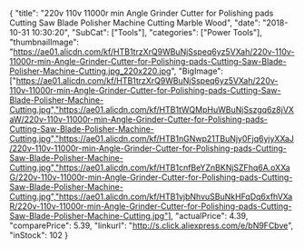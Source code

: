 {
	"title": "220v 110v 11000r min Angle Grinder Cutter for Polishing pads Cutting Saw Blade Polisher Machine Cutting Marble Wood",
	"date": "2018-10-31 10:30:20",
	"SubCat": ["Tools"],
	"categories": ["Power Tools"],
	"thumbnailImage": "https://ae01.alicdn.com/kf/HTB1trzXrQ9WBuNjSspeq6yz5VXah/220v-110v-11000r-min-Angle-Grinder-Cutter-for-Polishing-pads-Cutting-Saw-Blade-Polisher-Machine-Cutting.jpg_220x220.jpg",
	"BigImage": ["https://ae01.alicdn.com/kf/HTB1trzXrQ9WBuNjSspeq6yz5VXah/220v-110v-11000r-min-Angle-Grinder-Cutter-for-Polishing-pads-Cutting-Saw-Blade-Polisher-Machine-Cutting.jpg","https://ae01.alicdn.com/kf/HTB1tWQMpHuWBuNjSszgq6z8jVXaW/220v-110v-11000r-min-Angle-Grinder-Cutter-for-Polishing-pads-Cutting-Saw-Blade-Polisher-Machine-Cutting.jpg","https://ae01.alicdn.com/kf/HTB1nGNwp21TBuNjy0Fjq6yjyXXaJ/220v-110v-11000r-min-Angle-Grinder-Cutter-for-Polishing-pads-Cutting-Saw-Blade-Polisher-Machine-Cutting.jpg","https://ae01.alicdn.com/kf/HTB1cnfBeYZnBKNjSZFhq6A.oXXaG/220v-110v-11000r-min-Angle-Grinder-Cutter-for-Polishing-pads-Cutting-Saw-Blade-Polisher-Machine-Cutting.jpg","https://ae01.alicdn.com/kf/HTB1vjbNhvuSBuNkHFqDq6xfhVXaR/220v-110v-11000r-min-Angle-Grinder-Cutter-for-Polishing-pads-Cutting-Saw-Blade-Polisher-Machine-Cutting.jpg"],
	"actualPrice": 4.39,
	"comparePrice": 5.39,
	"linkurl": "http://s.click.aliexpress.com/e/bN9FCbve",
	"inStock": 102
}
